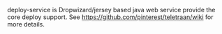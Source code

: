 deploy-service is Dropwizard/jersey based java web service provide the core deploy support.
See https://github.com/pinterest/teletraan/wiki for more details.